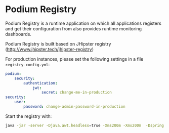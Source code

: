 # Podium Registry

Podium Registry is a runtime application on which all applications registers and get their 
configuration from also provides runtime monitoring dashboards. 

Podium Registry is built based on JHipster registry (http://www.jhipster.tech/jhipster-registry)

For production instances, please set the following settings
in a file `registry-config.yml`:

```yaml
podium:
    security:
        authentication:
            jwt:
                secret: change-me-in-production
security:
    user:
        password: change-admin-password-in-production
```
Start the registry with:
```bash
java -jar -server -Djava.awt.headless=true -Xms200m -Xmx200m  -Dspring.profiles.active=prod -Djava.security.egd=file:///dev/urandom -Dspring.config.location=registry-config.yml /home/podium/podium-registry.war
```
